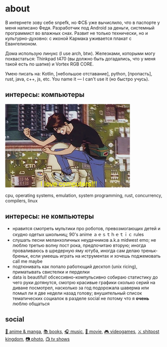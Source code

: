 # about
В интернете зову себе snpefk, но ФСБ уже вычислило, что в паспорте у меня написано Федя. Разработчик под Android за деньги, системный программист во влажных снах. Развит не только технически, но и культурно-духовно: с иконой Кармака уживается плакат с Евангелионом. 

Дома использую линукс (I use arch, btw). Железками, которыми могу похвастаться:  Thinkpad t470 (вы должно быть догадались, что у меня такой есть по шапке) и Vortex RGB CORE.

Умею писать на: Kotlin, [небольшое отставание], python, [пропасть], rust, java, c++, js, etc. You name it — I can't use it (но быстро учусь).

## интересы: компьютеры
![alt](/assets/img/love_computers.gif)

cpu, operating systems, emulation, system programming, rust, concurrency, compilers, linux

## интересы: не компьютеры
- нравится смотреть мультики про роботов, превозмогающих детей и скудно одетых школьниц; 90's anime ａｅｓｔｈｅｔｉｃ rules
- слушать песни меланхоличных неудачников a.k.a midwest emo; не люблю третью волну пост рока, предпочитаю вторую; иногда проваливаюсь в шредерную яму ютуба, иногда сам делаю треньк-бреньк, если умеешь играть на иструментах и хочешь поджемовать call me maybe
- подтюнивать как попало работющий десктоп (unix ricing), приматывать свистелки и перделки
- data is beautiful! обсессивно-компульсивно собираю статистику до чего руки дотянутся, смотрю красивые графики сколько серий на диване посмотрел, насколько за год подорожала шаверма или помыл ли я две недели назад голову; внушительный список тематических социалок в разделе social не потому что я **очень** люблю общаться

## social
[🔰 anime & manga](https://anilist.co/user/snpefk/), [📚 books](https://www.goodreads.com/snpefk), [🎧 music](https://www.last.fm/user/Sk8tter), [🎥 movie](https://letterboxd.com/snpefk), [🎮 videogames](https://www.grouvee.com/user/snpefk/), [⚔️ shitpost kingdom](https://mastodon.social/@snpefk), [📷 photo](https://instagram.con/snpefk), [📺 tv shows](https://trakt.tv/users/snpefk)

